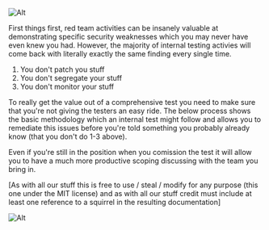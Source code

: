 ![Alt](https://github.com/blackhatsquirrel/doyouneedapentest/blob/master/doyouneedaredteam/pictures/branding-white.png) 

First things first, red team activities can be insanely valuable at demonstrating specific security weaknesses which you may never have even knew you had. However, the majority of internal testing activies will come back with literally exactly the same finding every single time. 

1) You don't patch you stuff
2) You don't segregate your stuff
3) You don't monitor your stuff

To really get the value out of a comprehensive test you need to make sure that you're not giving the testers an easy ride. The below process shows the basic methodology which an internal test might follow and allows you to remediate this issues before you're told something you probably already know (that you don't do 1-3 above). 

Even if you're still in the position when you comission the test it will allow you to have a much more productive scoping discussing with the team you bring in.

[As with all our stuff this is free to use / steal / modify for any purpose (this one under the MIT license) and as with all our stuff credit must include at least one reference to a squirrel in the resulting documentation]

![Alt](https://github.com/blackhatsquirrel/doyouneedapentest/blob/master/doyouneedaredteam/pictures/redteamprocesstree.png)
